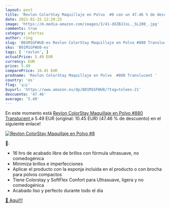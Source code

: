 ```yaml
---
layout: post
title: 'Revlon ColorStay Maquillaje en Polvo  #8 con un 47.46 % de descuento'
date: 2021-01-25 12:29:25
image: 'https://m.media-amazon.com/images/I/41-dXZBJJsL._SL200_.jpg'
comments: true
category: ofertas
author: ring
slug: 'B01M1GFWU8-es Revlon ColorStay Maquillaje en Polvo #880 Translucent'
sku: 'B01M1GFWU8-es'
tags: [ 'revlon', ]
actualPrice: 5.49 EUR
currency: EUR
price: 5.49
comparePrice: 10.45 EUR
prodname: 'Revlon ColorStay Maquillaje en Polvo  #880 Translucent '
country: 'es'
flag: '🇪🇸'
buyurl: 'https://www.amazon.es/dp/B01M1GFWU8/?tag=tolees-21'
descuento: '47.46'
average: '5.49'
---
```


En este momento está [Revlon ColorStay Maquillaje en Polvo  #880 Translucent ](https://www.amazon.es/dp/B01M1GFWU8/?tag=tolees-21) a 5.49 EUR (original: 10.45 EUR) (47.46 %  de descuento) en el siguiente enlace!

[![Revlon ColorStay Maquillaje en Polvo  #8](https://m.media-amazon.com/images/I/41-dXZBJJsL._SL200_.jpg)](https://www.amazon.es/dp/B01M1GFWU8/?tag=tolees-21)

🔎:

- 16 hrs de acabado libre de brillos con fórmula ultrasuave, no comedogénica
- Minimiza brillos e imperfecciones
- Aplicar el producto con la esponja incluida en el producto o con brocha para polvos compactos
- Tiene Colorstay y SoftFlex Confort para Ultrasuave, ligera y no comedogénica
- Acabado liso y perfecto durante todo el día

[🛒 Aquí!!!](https://www.amazon.es/dp/B01M1GFWU8/?tag=tolees-21)
